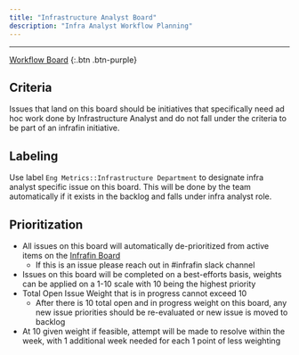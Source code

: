 ```yaml
---
title: "Infrastructure Analyst Board"
description: "Infra Analyst Workflow Planning"
---
```


---

[Workflow Board](https://gitlab.com/gitlab-com/www-gitlab-com/-/boards/1942495?label_name[]=Engineering%20Metrics)
{:.btn .btn-purple}

## Criteria

Issues that land on this board should be initiatives that specifically need ad hoc work done by Infrastructure Analyst and do not fall under the criteria to be part of an infrafin initiative.

## Labeling

Use label `Eng Metrics::Infrastructure Department` to designate infra analyst specific issue on this board. This will be done by the team automatically if it exists in the backlog and falls under infra analyst role.

## Prioritization

- All issues on this board will automatically de-prioritized from active items on the [Infrafin Board](/handbook/engineering/infrastructure/cost-management/infrafin-board)
  - If this is an issue please reach out in #infrafin slack channel
- Issues on this board will be completed on a best-efforts basis, weights can be applied on a 1-10 scale with 10 being the highest priority
- Total Open Issue Weight that is in progress cannot exceed 10
  - After there is 10 total open and in progress weight on this board, any new issue priorities should be re-evaluated or new issue is moved to backlog
- At 10 given weight if feasible, attempt will be made to resolve within the week, with 1 additional week needed for each 1 point of less weighting

